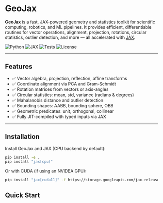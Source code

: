 # GeoJax

**GeoJax** is a fast, JAX-powered geometry and statistics toolkit for scientific computing, robotics, and ML pipelines. It provides efficient, differentiable routines for vector operations, alignment, projection, rotations, circular statistics, outlier detection, and more — all accelerated with [JAX](https://github.com/google/jax).

![Python](https://img.shields.io/badge/Python-3.10%2B-blue)
![JAX](https://img.shields.io/badge/Powered%20by-JAX-77CCFF)
![Tests](https://img.shields.io/badge/Tests-Passing-brightgreen)
![License](https://img.shields.io/badge/license-MIT-green)

---

## Features

- ✅ Vector algebra, projection, reflection, affine transforms
- ✅ Coordinate alignment via PCA and Gram-Schmidt
- ✅ Rotation matrices from vectors or axis-angles
- ✅ Circular statistics: mean, std, variance (radians & degrees)
- ✅ Mahalanobis distance and outlier detection
- ✅ Bounding shapes: AABB, bounding sphere, OBB
- ✅ Geometric predicates: unit, orthogonal, collinear
- ✅ Fully JIT-compiled with typed inputs via JAX

---

## Installation

Install GeoJax and JAX (CPU backend by default):

```bash
pip install -e .
pip install "jax[cpu]"
```

Or with CUDA (if using an NVIDEA GPU):

```bash
pip install "jax[cuda11]" -f https://storage.googleapis.com/jax-releases/jax_cuda_releases.html
```

## Quick Start

```python

```
